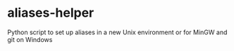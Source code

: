 # aliases-helper
Python script to set up aliases in a new Unix environment or for MinGW and git on Windows
